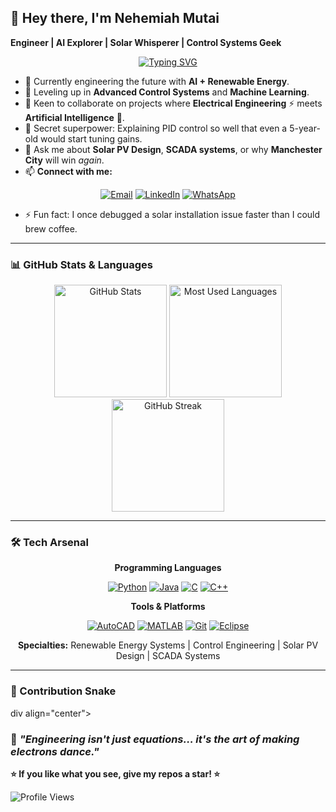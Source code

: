 ## 👋 Hey there, I'm Nehemiah Mutai  
**Engineer | AI Explorer | Solar Whisperer | Control Systems Geek**

<div align="center">

[![Typing SVG](https://readme-typing-svg.herokuapp.com?font=Fira+Code&pause=1000&color=70A5FD&center=true&vCenter=true&width=435&lines=AI+%2B+Renewable+Energy+Engineer;Control+Systems+Enthusiast;Solar+PV+Design+Expert;SCADA+Systems+Developer)](https://git.io/typing-svg)

</div>

- 🔭 Currently engineering the future with **AI + Renewable Energy**.  
- 🌱 Leveling up in **Advanced Control Systems** and **Machine Learning**.  
- 🤝 Keen to collaborate on projects where **Electrical Engineering** ⚡ meets **Artificial Intelligence** 🤖.  
- 🧠 Secret superpower: Explaining PID control so well that even a 5-year-old would start tuning gains.  
- 💬 Ask me about **Solar PV Design**, **SCADA systems**, or why **Manchester City** will win *again*.  
- 📫 **Connect with me:**

<div align="center">
  
[![Email](https://img.shields.io/badge/Email-D14836?style=for-the-badge&logo=gmail&logoColor=white)](mailto:nemnemick17@gmail.com)
[![LinkedIn](https://img.shields.io/badge/LinkedIn-0077B5?style=for-the-badge&logo=linkedin&logoColor=white)](https://www.linkedin.com/in/nehemiah-mutai)
[![WhatsApp](https://img.shields.io/badge/WhatsApp-25D366?style=for-the-badge&logo=whatsapp&logoColor=white)](https://wa.me/254715271059)

</div>

- ⚡ Fun fact: I once debugged a solar installation issue faster than I could brew coffee.  
---
### 📊 GitHub Stats & Languages

<div align="center">
  <img height="180em" src="https://github-readme-stats.vercel.app/api?username=Nemick&show_icons=true&theme=dark&hide_border=true&count_private=true" alt="GitHub Stats" />
  <img height="180em" src="https://github-readme-stats.vercel.app/api/top-langs/?username=Nemick&layout=compact&theme=dark&hide_border=true&langs_count=8" alt="Most Used Languages" />
</div>

<div align="center">
  <img height="180em" src="https://github-readme-streak-stats.herokuapp.com/?user=Nemick&theme=dark&hide_border=true&background=0D1117&ring=70A5FD&fire=70A5FD&currStreakLabel=C9D1D9" alt="GitHub Streak" />
</div>

---

### 🛠️ Tech Arsenal

<div align="center">

**Programming Languages**
  
[![Python](https://img.shields.io/badge/Python-3776AB?style=for-the-badge&logo=python&logoColor=white)](https://python.org)
[![Java](https://img.shields.io/badge/Java-ED8B00?style=for-the-badge&logo=java&logoColor=white)](https://java.com)
[![C](https://img.shields.io/badge/C-00599C?style=for-the-badge&logo=c&logoColor=white)](https://en.wikipedia.org/wiki/C_(programming_language))
[![C++](https://img.shields.io/badge/C%2B%2B-00599C?style=for-the-badge&logo=c%2B%2B&logoColor=white)](https://isocpp.org)

**Tools & Platforms**

[![AutoCAD](https://img.shields.io/badge/AutoCAD-FF0000?style=for-the-badge&logo=autodesk&logoColor=white)](https://autodesk.com)
[![MATLAB](https://img.shields.io/badge/MATLAB-0076A8?style=for-the-badge&logo=mathworks&logoColor=white)](https://mathworks.com)
[![Git](https://img.shields.io/badge/Git-F05032?style=for-the-badge&logo=git&logoColor=white)](https://git-scm.com)
[![Eclipse](https://img.shields.io/badge/Eclipse-2C2255?style=for-the-badge&logo=eclipse&logoColor=white)](https://eclipse.org)

**Specialties:** Renewable Energy Systems | Control Engineering | Solar PV Design | SCADA Systems

</div>

---
### 🐍 Contribution Snake  
div align="center">

<picture>
  <source media="(prefers-color-scheme: dark)" srcset="https://raw.githubusercontent.com/Nemick/Nemick/output/snake-dark.svg?sanitize=true&v=2025-10-08#gh-dark-mode-only)
  <source media="(prefers-color-scheme: light)" srcset="https://raw.githubusercontent.com/Nemick/Nemick/output/snake.svg?sanitize=true&v=2025-10-08#gh-light-mode-only)
  <img alt="github contribution grid snake animation" src="https://raw.githubusercontent.com/Nemick/Nemick/output/snake.svg?sanitize=true&v=2025-10-08#gh-light-mode-only)
</picture>

</div>

---

<div align="center">
  
### 🌟 *"Engineering isn't just equations… it's the art of making electrons dance."*

**⭐ If you like what you see, give my repos a star! ⭐**

![Profile Views](https://komarev.com/ghpvc/?username=Nemick&color=blueviolet&style=flat-square&label=Profile+Views)

</div>
 
